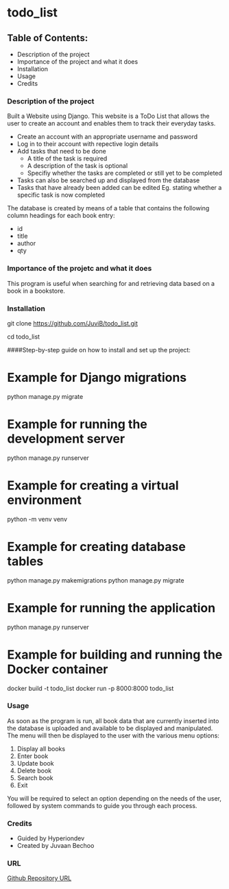 # todo_list

## Table of Contents:
  - Description of the project 
  - Importance of the project and what it does
  - Installation
  - Usage
  - Credits

### Description of the project
Built a Website using Django. This website is a ToDo List that allows the user to create an account and enables them to track their everyday tasks.
  - Create an account with an appropriate username and password
  - Log in to their account with repective login details
  - Add tasks that need to be done
    - A title of the task is required
    - A description of the task is optional
    - Specifiy whether the tasks are completed or still yet to be completed
  - Tasks can also be searched up and displayed from the database
  - Tasks that have already been added can be edited Eg. stating whether a specific task is now completed

The database is created by means of a table that contains the following column headings for each book entry:
  - id
  - title
  - author
  - qty
  
### Importance of the projetc and what it does
This program is useful when searching for and retrieving data based on a book in a bookstore.

### Installation
git clone https://github.com/JuviB/todo_list.git

cd todo_list

####Step-by-step guide on how to install and set up the project:

# Example for Django migrations
python manage.py migrate

# Example for running the development server
python manage.py runserver

# Example for creating a virtual environment
python -m venv venv

# Example for creating database tables
python manage.py makemigrations
python manage.py migrate

# Example for running the application
python manage.py runserver

# Example for building and running the Docker container
docker build -t todo_list
docker run -p 8000:8000 todo_list

### Usage
As soon as the program is run, all book data that are currently inserted into the database is uploaded and available to be displayed and manipulated.
The menu will then be displayed to the user with the various menu options: 

1. Display all books
2. Enter book
3. Update book
4. Delete book
5. Search book
0. Exit

You will be required to select an option depending on the needs of the user, followed by system commands to guide you through each process.

### Credits
- Guided by Hyperiondev
- Created by Juvaan Bechoo 

### URL
[Github Repository URL](https://github.com/JuviB/eBookstore.git)
